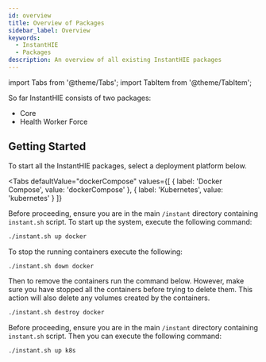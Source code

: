 ```yaml
---
id: overview
title: Overview of Packages
sidebar_label: Overview
keywords:
  - InstantHIE
  - Packages
description: An overview of all existing InstantHIE packages
---
```


import Tabs from '@theme/Tabs';
import TabItem from '@theme/TabItem';

So far InstantHIE consists of two packages:

- Core
- Health Worker Force

## Getting Started

To start all the InstantHIE packages, select a deployment platform below.

<Tabs
  defaultValue="dockerCompose"
  values={[
    { label: 'Docker Compose', value: 'dockerCompose' },
    { label: 'Kubernetes', value: 'kubernetes' }
  ]}
>
<TabItem value="dockerCompose">

Before proceeding, ensure you are in the main `/instant` directory containing `instant.sh` script. To start up the system, execute the following command:

```sh
./instant.sh up docker
```

To stop the running containers execute the following:

```sh
./instant.sh down docker
```

Then to remove the containers run the command below. However, make sure you have stopped all the containers before trying to delete them. This action will also delete any volumes created by the containers.

```sh
./instant.sh destroy docker
```

</TabItem>
<TabItem value="kubernetes">

Before proceeding, ensure you are in the main `/instant` directory containing `instant.sh` script. Then you can execute the following command:

```sh
./instant.sh up k8s
```

</TabItem>
</Tabs>

